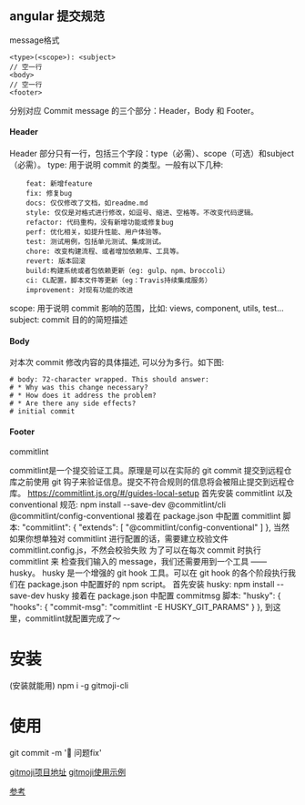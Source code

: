 

## angular 提交规范
message格式
```
<type>(<scope>): <subject>
// 空一行
<body>
// 空一行
<footer>
```
分别对应 Commit message 的三个部分：Header，Body 和 Footer。

#### Header

Header 部分只有一行，包括三个字段：type（必需）、scope（可选）和subject（必需）。
type: 用于说明 commit 的类型。一般有以下几种:
```
    feat: 新增feature
    fix: 修复bug
    docs: 仅仅修改了文档，如readme.md
    style: 仅仅是对格式进行修改，如逗号、缩进、空格等。不改变代码逻辑。
    refactor: 代码重构，没有新增功能或修复bug
    perf: 优化相关，如提升性能、用户体验等。
    test: 测试用例，包括单元测试、集成测试。
    chore: 改变构建流程、或者增加依赖库、工具等。
    revert: 版本回滚
    build:构建系统或者包依赖更新（eg: gulp、npm、broccoli）
    ci: CL配置，脚本文件等更新（eg：Travis持续集成服务）
    improvement: 对现有功能的改进
```



scope: 用于说明 commit 影响的范围，比如: views, component, utils, test...
subject: commit 目的的简短描述
#### Body
对本次 commit 修改内容的具体描述, 可以分为多行。如下图:
```
# body: 72-character wrapped. This should answer:
# * Why was this change necessary?
# * How does it address the problem?
# * Are there any side effects?
# initial commit
```
#### Footer


commitlint

commitlint是一个提交验证工具。原理是可以在实际的 git commit 提交到远程仓库之前使用 git 钩子来验证信息。提交不符合规则的信息将会被阻止提交到远程仓库。
https://commitlint.js.org/#/guides-local-setup 
首先安装 commitlint 以及 conventional 规范:
npm install --save-dev @commitlint/cli @commitlint/config-conventional
接着在 package.json 中配置 commitlint 脚本:
"commitlint": {
    "extends": [
      "@commitlint/config-conventional"
    ]
  },
当然如果你想单独对 commitlint 进行配置的话，需要建立校验文件 commitlint.config.js，不然会校验失败
为了可以在每次 commit 时执行 commitlint 来 检查我们输入的 message，我们还需要用到一个工具 —— husky。
husky 是一个增强的 git hook 工具。可以在 git hook 的各个阶段执行我们在 package.json 中配置好的 npm script。
首先安装 husky:
npm install --save-dev husky
接着在 package.json 中配置 commitmsg 脚本:
"husky": {
    "hooks": {
      "commit-msg": "commitlint -E HUSKY_GIT_PARAMS"
    }
 },
到这里，commitlint就配置完成了～


# 安装
(安装就能用)
npm i -g gitmoji-cli
# 使用
git commit -m ':bug: 问题fix'


[gitmoji项目地址](https://github.com/carloscuesta/gitmoji/)
[gitmoji使用示例](https://gitmoji.carloscuesta.me/)    

[参考](https://mp.weixin.qq.com/s/8oWsj_ipp73crD_vg58LeQ)